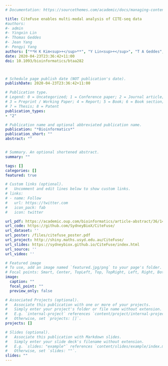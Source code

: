 ```yaml
---
# Documentation: https://sourcethemes.com/academic/docs/managing-content/

title: CiteFuse enables multi-modal analysis of CITE-seq data
#authors:
#- admin
#- Yingxin Lin
#- Thomas Geddes
#- Jean Yang
#- Pengyi Yang
authors: ["**H K Kim<sup>+</sup>**", "Y Lin<sup>+</sup>", "T A Geddes", "J HY Yang", "P Yang"]
date: 2020-04-23T23:36:42+11:00
doi: 10.1093/bioinformatics/btaa282



# Schedule page publish date (NOT publication's date).
publishDate: 2020-04-23T23:36:42+11:00

# Publication type.
# Legend: 0 = Uncategorized; 1 = Conference paper; 2 = Journal article;
# 3 = Preprint / Working Paper; 4 = Report; 5 = Book; 6 = Book section;
# 7 = Thesis; 8 = Patent
publication_types: 
- "2"

# Publication name and optional abbreviated publication name.
publication: "*Bioinformatics*"
publication_short: ""
abstract: ""


# Summary. An optional shortened abstract.
summary: ""

tags: []
categories: []
featured: true

# Custom links (optional).
#   Uncomment and edit lines below to show custom links.
# links:
# - name: Follow
#   url: https://twitter.com
#   icon_pack: fab
#   icon: twitter

url_pdf: https://academic.oup.com/bioinformatics/article-abstract/36/14/4137/5827474?redirectedFrom=fulltext
url_code: https://github.com/SydneyBioX/CiteFuse/
url_dataset: ''
url_poster: /files/citefuse_poster.pdf
url_project: http://shiny.maths.usyd.edu.au/CiteFuse/ 
url_slides: https://sydneybiox.github.io/CiteFuse/index.html
url_source: ''
url_video: ''

# Featured image
# To use, add an image named `featured.jpg/png` to your page's folder. 
# Focal points: Smart, Center, TopLeft, Top, TopRight, Left, Right, BottomLeft, Bottom, BottomRight.
image:
  caption: ""
  focal_point: ""
  preview_only: false

# Associated Projects (optional).
#   Associate this publication with one or more of your projects.
#   Simply enter your project's folder or file name without extension.
#   E.g. `internal-project` references `content/project/internal-project/index.md`.
#   Otherwise, set `projects: []`.
projects: []

# Slides (optional).
#   Associate this publication with Markdown slides.
#   Simply enter your slide deck's filename without extension.
#   E.g. `slides: "example"` references `content/slides/example/index.md`.
#   Otherwise, set `slides: ""`.
slides: ""
---
```

